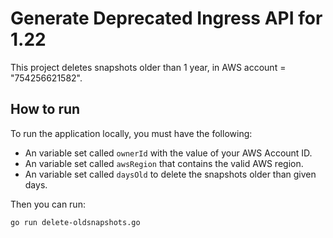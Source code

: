 # Generate Deprecated Ingress API for 1.22

This project deletes snapshots older than 1 year, in AWS account = "754256621582".

## How to run

To run the application locally, you must have the following:

- An variable set called `ownerId` with the value of your AWS Account ID.
- An variable set called `awsRegion` that contains the valid AWS region.
- An variable set called `daysOld` to delete the snapshots older than given days.

Then you can run:

```bash
go run delete-oldsnapshots.go
```

